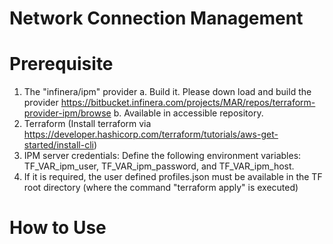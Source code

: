 # Network Connection Management 

# Prerequisite
1. The "infinera/ipm" provider
    a. Build it. Please down load and build the provider https://bitbucket.infinera.com/projects/MAR/repos/terraform-provider-ipm/browse
    b. Available in accessible repository. 
2. Terraform (Install terraform via https://developer.hashicorp.com/terraform/tutorials/aws-get-started/install-cli)
3. IPM server credentials: Define the following environment variables: TF_VAR_ipm_user, TF_VAR_ipm_password, and TF_VAR_ipm_host. 
4. If it is required, the user defined profiles.json must be available in the TF root directory (where the command "terraform apply" is executed)


# How to Use

